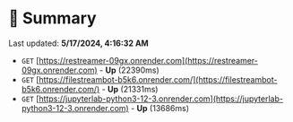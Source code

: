 # 📖 Summary
Last updated: **5/17/2024, 4:16:32 AM**

- `GET` [https://restreamer-09gx.onrender.com](https://restreamer-09gx.onrender.com) - **Up** (22390ms)
- `GET` [https://filestreambot-b5k6.onrender.com/](https://filestreambot-b5k6.onrender.com/) - **Up** (21331ms)
- `GET` [https://jupyterlab-python3-12-3.onrender.com](https://jupyterlab-python3-12-3.onrender.com) - **Up** (13686ms)
